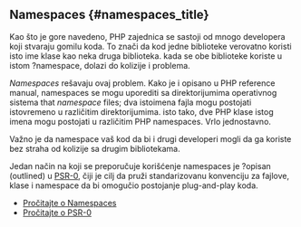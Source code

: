 ﻿---
isChild: true
---

## Namespaces {#namespaces_title}

Kao što je gore navedeno, PHP zajednica se sastoji od mnogo developera koji stvaraju gomilu koda. To znači da kod jedne biblioteke verovatno koristi isto ime klase kao neka druga biblioteka. kada se obe biblioteke koriste u istom ?namespace, dolazi do kolizije i problema.

_Namespaces_ rešavaju ovaj problem. Kako je i opisano u PHP reference manual, namespaces se mogu uporediti sa direktorijumima operativnog sistema that _namespace_ files; dva istoimena fajla mogu postojati istovremeno u različitim direktorijumima. isto tako, dve PHP klase istog imena mogu postojati u različitim PHP namespaces. Vrlo jednostavno.

Važno je da namespace vaš kod da bi i drugi developeri mogli da ga koriste bez straha od kolizije sa drugim bibliotekama.

Jedan način na koji se preporučuje korišćenje namespaces je ?opisan (outlined) u [PSR-0][psr0], čiji je cilj da pruži standarizovanu konvenciju za fajlove, klase i namespace da bi omogučio postojanje plug-and-play koda.

* [Pročitajte o Namespaces][namespaces]
* [Pročitajte o PSR-0][psr0]

[namespaces]: http://php.net/manual/en/language.namespaces.php
[psr0]: https://github.com/php-fig/fig-standards/blob/master/accepted/PSR-0.md
